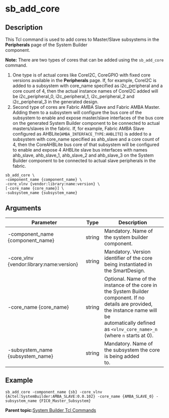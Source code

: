 # sb\_add\_core

## Description

This Tcl command is used to add cores to Master/Slave subsystems in the<br /> **Peripherals** page of the System Builder<br /> component.

**Note:** There are two types of cores that can be added using the `sb_add_core` command.

1.  One type is of actual cores like CoreI2C, CoreGPIO with fixed core versions available in the **Peripherals** page. If, for example, CoreI2C is added to a subsystem with core\_name specified as i2c\_peripheral and a core count of 4, then the actual instance names of CoreI2C added will be i2c\_peripheral\_0, i2c\_peripheral\_1, i2c\_peripheral\_2 and i2c\_peripheral\_3 in the generated design.
2.  Second type of cores are Fabric AMBA Slave and Fabric AMBA Master. Adding them to a subsystem will configure the bus core of the subsystem to enable and expose master/slave interfaces of the bus core on the generated System Builder component to be connected to actual masters/slaves in the fabric. If, for example, Fabric AMBA Slave configured as AHBLite\(`AMBA_INTERFACE_TYPE:AHBLITE`\) is added to a subsystem with core\_name specified as ahb\_slave and a core count of 4, then the CoreAHBLite bus core of that subsystem will be configured to enable and expose 4 AHBLite slave bus interfaces with names ahb\_slave, ahb\_slave\_1, ahb\_slave\_2 and ahb\_slave\_3 on the System Builder component to be connected to actual slave peripherals in the fabric.

```
sb_add_core \
-component_name {component_name} \
-core_vlnv {vendor:library:name:version} \
[-core_name {core_name}] \
-subsystem_name {subsystem_name}

```

## Arguments

|Parameter|Type|Description|
|---------|----|-----------|
|-component\_name \{component\_name\}|string|Mandatory. Name of the system builder component.|
|-core\_vlnv \{vendor:library:name:version\}|string|Mandatory. Version identifier of the core being instantiated in<br /> the SmartDesign.|
|-core\_name \{core\_name\}|string|Optional. Name of the instance of the core in the System Builder<br /> component. If no details are provided, the instance name will be<br /> automatically defined as `<vlnv_core_name>_n`<br /> \(where `n` starts at 0\).|
|-subsystem\_name \{subsystem\_name\}|string|Mandatory. Name of the subsystem the core is being added<br /> to.|

## Example

```
sb_add_core -component_name {sb} -core_vlnv {Actel:SystemBuilder:AMBA_SLAVE:0.0.102} -core_name {AMBA_SLAVE_0} -subsystem_name {FIC0_Master_Subsystem}
```

**Parent topic:**[System Builder Tcl Commands](GUID-D8832000-73FB-42DC-860F-FF30F05EE075.md)

